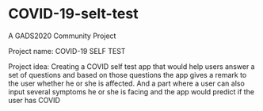 # COVID-19-selt-test
A GADS2020 Community Project

Project name: COVID-19 SELF TEST

Project idea: Creating a COVID self test app that would help users answer a set of questions and based on those questions the app gives a remark to the user whether he or she is affected. And a part where a user can also input several symptoms he or she is facing and the app would predict if the user has COVID
